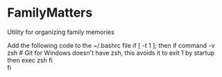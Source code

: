 # FamilyMatters
Utility for organizing family memories




Add the following code to the ~/.bashrc file
if [ -t 1 ]; then
	if command -v zsh # Git for Windows doesn't have zsh, this avoids it to exit 1 by startup
	then
		exec zsh
	fi	
fi